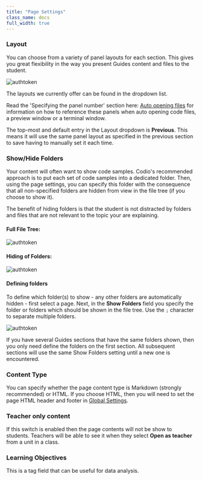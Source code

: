 ```yaml
---
title: "Page Settings"
class_name: docs
full_width: true
---
```


### Layout
You can choose from a variety of panel layouts for each section. This gives you great flexibility in the way you present Guides content and files to the student.

<img alt="authtoken" src="/img/docs/guides/layouts.png" class="simple"/>

The layouts we currently offer can be found in the dropdown list.

Read the 'Specifying the panel number' section here: [Auto opening files](/docs/content/authoring/settings-actions/open-tabs#specifypanel) for information on how to reference these panels when auto opening code files, a preview window or a terminal window.

The top-most and default entry in the Layout dropdown is **Previous**. This means it will use the same panel layout as specified in the previous section to save having to manually set it each time.

<a name="show-hide"></a>

### Show/Hide Folders
Your content will often want to show code samples. Codio's recommended approach is to put each set of code samples into a dedicated folder. Then, using the page settings, you can specify this folder with the consequence that all non-specified folders are hidden from view in the file tree (if you choose to show it).

The benefit of hiding folders is that the student is not distracted by folders and files that are not relevant to the topic your are explaining.

#### Full File Tree:
<img alt="authtoken" src="/img/docs/guides/project_1.png" class="simple"/>

#### Hiding of Folders:
<img alt="authtoken" src="/img/docs/guides/project_2.png" class="simple"/>

####  Defining folders
To define which folder(s) to show - any other folders are automatically hidden - first select a page. Next, in the **Show Folders** field you specify the folder or folders which should be shown in the file tree. Use the `;` character to separate multiple folders.

<img alt="authtoken" src="/img/docs/guides/project_3.png" class="simple"/>

If you have several Guides sections that have the same folders shown, then you only need define the folders on the first section. All subsequent sections will use the same Show Folders setting until a new one is encountered.

### Content Type
You can specify whether the page content type is Markdown (strongly recommended) or HTML. If you choose HTML, then you will need to set the page HTML header and footer in [Global Settings](/docs/content/authoring/settings-actions/global/).

### Teacher only content
If this switch is enabled then the page contents will not be show to students. Teachers will be able to see it when they select **Open as teacher** from a unit in a class.

### Learning Objectives
This is a tag field that can be useful for data analysis.

